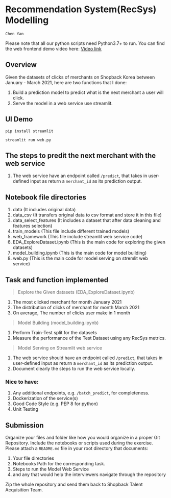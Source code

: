 <h1>Recommendation System(RecSys) Modelling </h1>

```
Chen Yan 
```

Please note that all our python scripts need Python3.7+ to run.
You can find the web frontend demo video here: [Video link](https://github.com/chenyan1998)

## Overview
Given the datasets of clicks of merchants on Shopback Korea between January - March 2021, here are two functions that I done:

1. Build a prediction model to predict what is the next merchant a user will click.
2. Serve the model in a web service use streamlit.

## UI Demo 

```
pip install streamlit
```

```
streamlit run web.py
```
## The steps to predit the next merchant with the web service

1. The web service have an endpoint called `/predict`, that takes in user-defined input as return a `merchant_id` as its prediction output. 

## Notebook file directories

1. data (It includes original data)
2. data_csv (It transfers original data to csv format and store it in this file)
3. data_select_features (It includes a dataset that after data cleaning and features selection)
4. train_models (This file include different trained models)
5. web_framework (This file include streamlit web service code)
6. EDA_ExploreDataset.ipynb (This is the main code for exploring the given datasets)
7. model_building.ipynb (This is the main code for model building)
8. web.py (This is the main code for model serving on stremlit web service)

## Task and function implemented 

> Explore the Given datasets (EDA_ExploreDataset.ipynb)
1. The most clicked merchant for month January 2021
2. The distribution of clicks of merchant for month March 2021
3. On average, The number of clicks user make in 1 month


> Model Building (model_building.ipynb)
1. Perform Train-Test split for the datasets
2. Measure the performance of the Test Dataset using any RecSys metrics.

> Model Serving on Streamlit web service
1. The web service should have an endpoint called `/predict`, that takes in user-defined input as return a `merchant_id` as its prediction output. 
2. Document clearly the steps to run the web service locally.

### Nice to have:
1. Any additional endpoints, e.g. `/batch_predict`, for completeness.
2. Dockerization of the service(s)
3. Good Code Style (e.g. PEP 8 for python)
4. Unit Testing

## Submission
Organize your files and folder like how you would organize in a proper Git Repository. Include the notebooks or scripts used during the exercise.
Please attach a `README.md` file in your root directory that documents:
1. Your file directories
2. Notebooks Path for the corresponding task.
3. Steps to run the Model Web Service
4. and any that would help the interviewers navigate through the repository

Zip the whole repository and send them back to Shopback Talent Acquisition Team.

